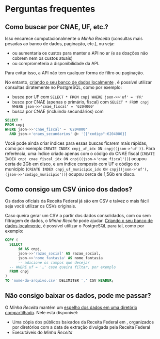 # Perguntas frequentes

## Como buscar por CNAE, UF, etc.?

Isso encarece computacionalmente o _Minha Receita_ (consultas mais pesadas ao banco de dados, paginação, etc.), ou seja:
* ou aumentaria os custos para manter a API no ar (e as doações não cobrem nem os custos atuais)
* ou comprometeria a disponibilidade da API.

Para evitar isso, a API não tem qualquer forma de filtro ou paginação.

No entanto, [criando o seu banco de dados localmente](servidor.md) , é possível utilizar consultas diratemente no PostgreSQL, como por exemplo:

* busca por UF com `SELECT * FROM cnpj WHERE json->>'uf' = 'PR'`
* busca por CNAE (apenas o primário, fiscal) com `SELECT * FROM cnpj WHERE json->>'cnae_fiscal' = '6204000'`
* busca por CNAE (incluindo secundários) com

```sql
SELECT *
FROM cnpj
WHERE json->>'cnae_fiscal' = '6204000'
  AND json->'cnaes_secundarios' @> '[{"codigo":6204000}]
```

Você pode ainda criar índices para essas buscas ficarem mais rápidas, como por exemplo `CREATE INDEX cnpj_uf_idx ON cnpj((json->'uf'))`. Para referência, uma índice criado apenas com o código do CNAE fiscal (`CREATE INDEX cnpj_cnae_fiscal_idx ON cnpj((json->'cnae_fiscal'))`) ocupou certa de 2Gb em disco, e um índice composto com UF e código do município (`CREATE INDEX cnpj_uf_municipio_idx ON cnpj((json->'uf'), (json->>'codigo_municipio'))`) ocupou cerca de 1,5Gb em disco.

## Como consigo um CSV único dos dados?

Os dados oficiais da Receita Federal já são em CSV e talvez o mais fácil seja você utilizar os CSVs originais.

Caso queira gerar um CSV a partir dos dados consolidados, com ou sem filtragem de dados, o _Minha Receita_ pode ajudar. [Criando o seu banco de dados localmente](servidor.md), é possível utilizar o PostgreSQL para tal, como por exemplo:

```sql
COPY (
  SELECT
      id AS cnpj,
      json->>'razao_social' AS razao_social,
      json->>'nome_fantasia' AS nome_fantasia
      -- adicione os campos que desejar
  -- WHERE uf = '…' caso queira filtar, por exemplo
  FROM cnpj
)
TO 'nome-do-arquivo.csv' DELIMITER ',' CSV HEADER;
```

## Não consigo baixar os dados, pode me passar?

O _Minha Receita_ mantém um [espelho dos dados em uma diretório compartilhado](https://mirror.minhareceita.org). Nele está disponível:

* Uma cópia dos públicos baixados da Receita Federal em , organizados por diretórios com a data de extração divulgada pela Receita Federal
* Executáveis do _Minha Receita_
